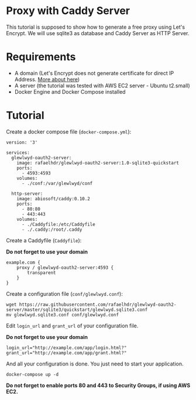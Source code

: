 # Proxy with Caddy Server

This tutorial is supposed to show how to generate a free proxy using Let's Encrypt. We will use sqlite3 as database and Caddy Server as HTTP Server.

# Requirements

- A domain (Let's Encrypt does not generate certificate for direct IP Address. [More about here](https://community.letsencrypt.org/t/certificate-for-public-ip-without-domain-name/6082))
- A server (the tutorial was tested with AWS EC2 server - Ubuntu t2.small)
- Docker Engine and Docker Compose installed

# Tutorial

Create a docker compose file (`docker-compose.yml`):

```
version: '3'

services:
  glewlwyd-oauth2-server:
    image: rafaelhdr/glewlwyd-oauth2-server:1.0-sqlite3-quickstart
    ports:
      - 4593:4593
    volumes:
      - ./conf:/var/glewlwyd/conf

  http-server:
    image: abiosoft/caddy:0.10.2
    ports:
      - 80:80
      - 443:443
    volumes:
      - ./Caddyfile:/etc/Caddyfile
      - ./.caddy:/root/.caddy
```

Create a Caddyfile (`Caddyfile`):

**Do not forget to use your domain**

```
example.com {
    proxy / glewlwyd-oauth2-server:4593 { 
        transparent
    }
}
```

Create a configuration file (`conf/glewlwyd.conf`):

```
wget https://raw.githubusercontent.com/rafaelhdr/glewlwyd-oauth2-server/master/sqlite3/quickstart/glewlwyd.sqlite3.conf
mv glewlwyd.sqlite3.conf conf/glewlwyd.conf
```

Edit `login_url` and `grant_url` of your configuration file.

**Do not forget to use your domain**

```
login_url="http://example.com/app/login.html?"
grant_url="http://example.com/app/grant.html?"
```

And all your configuration is done. You just need to start your application.

```
docker-compose up -d
```

**Do not forget to enable ports 80 and 443 to Security Groups, if using AWS EC2.**
